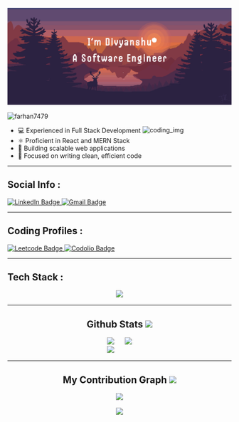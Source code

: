 <p align="center">
 
<img src="/image/ReadmeImage.png" />
</p align="center">

 <p align="left"> 
 <img src="https://komarev.com/ghpvc/?username=divyanshu-dj&label=Profile%20views&color=0e75b6&style=flat" alt="farhan7479" /> 
 </p>

<div>
  <img align="right" alt="coding_img" width="200" src="https://media.giphy.com/media/du3J3cXyzhj75IOgvA/giphy.gif" />

  - 💻 Experienced in Full Stack Development  
  - ⚛️ Proficient in React and MERN Stack  
  - 🚀 Building scalable web applications  
  - 🎯 Focused on writing clean, efficient code  
</div>


---

<h2>Social Info :</h2>
<div id="badges">
    <a href="https://www.linkedin.com/in/divyanshu-jha/">
    <img src="https://img.shields.io/badge/LinkedIn-blue?style=for-the-badge&logo=linkedin&logoColor=white" alt="LinkedIn Badge"/>
    </a>
    <a href="mailto:jhadivyanshu@gmail.com">
    <img src="https://img.shields.io/badge/Gmail-D14836?style=for-the-badge&logo=gmail&logoColor=white" alt="Gmail Badge"/>
    </a>
</div>

---
<h2>Coding Profiles :</h2>
<div id="badges">
    <a href="https://leetcode.com/u/jhadivyanshu042/">
    <img src="https://img.shields.io/badge/-LeetCode-FFA116?style=for-the-badge&logo=LeetCode&logoColor=black" alt="Leetcode Badge"/>
    </a>
    <a href="https://codolio.com/profile/LowyWsRd">
    <img src="https://img.shields.io/badge/Codolio-0A66C2?style=for-the-badge&logo=codolio&logoColor=white" alt="Codolio Badge"/>
    </a>
</div>

---

<h2>Tech Stack :</h2>
<p align="center"> 
  <img src="https://skillicons.dev/icons?i=html,css,js,ts,react,nextjs,tailwind,cpp,c,python,fastapi,nodejs,express,mongodb,postgres,docker,aws,git&perline=6">
</p>

---


<h2 align="center">
  Github Stats <img src="https://media.giphy.com/media/VgCDAzcKvsR6OM0uWg/giphy.gif" width="50">
</h2>

<div align="center">

  <!-- Stats Card and Streaks stacked -->
  <div style="display: inline-block; vertical-align: top;">

   <img src="https://github-readme-stats.vercel.app/api?username=divyanshu-dj&show_icons=true&theme=radical&line_height=27" />

   <br/>

   <img src="https://github-readme-streak-stats.herokuapp.com/?user=divyanshu-dj&show_icons=true&locale=en&layout=compact&theme=radical&line_height=0" />

  </div>

  <!-- Languages card on the left -->
  <div style="display: inline-block; margin-left: 20px; vertical-align: top;">

   <img src="https://github-readme-stats.vercel.app/api/top-langs/?username=divyanshu-dj&hide=html,css,java,shaderlab,kotlin,hlsl&theme=radical" />

  </div>

</div>


---

<h2 align="center">
  My Contribution Graph <img src="https://media.giphy.com/media/xUA7aZeLE2e0P7Znz2/giphy.gif" width="50">
</h2>
<p align="center">
  <img width="830" src="https://github-readme-activity-graph.vercel.app/graph?username=divyanshu-dj&bg_color=21232a&color=a8eeff&line=61dafb&point=f0fcff&area=true&hide_border=false" />
</p>

<p align="center">
  <img src="https://capsule-render.vercel.app/api?type=waving&color=gradient&height=65&section=footer"/>
</p>

